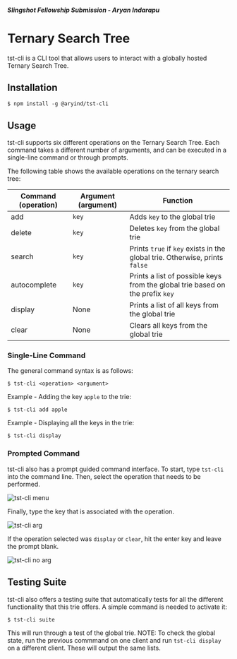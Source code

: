 ##### Slingshot Fellowship Submission - Aryan Indarapu
# Ternary Search Tree
tst-cli is a CLI tool that allows users to interact with a globally hosted Ternary Search Tree.

## Installation
    $ npm install -g @aryind/tst-cli

## Usage
tst-cli supports six different operations on the Ternary Search Tree. Each command takes a different number of arguments, and can be executed in a single-line command or through prompts.

The following table shows the available operations on the ternary search tree:

| Command (operation) | Argument (argument) | Function                                                                      |
|---------------------|---------------------|-------------------------------------------------------------------------------|
| add                 | `key`               | Adds `key` to the global trie                                                 |
| delete              | `key`               | Deletes `key` from the global trie                                            |
| search              | `key`               | Prints `true` if `key` exists in the global trie. Otherwise, prints `false`   |
| autocomplete        | `key`               | Prints a list of possible keys from the global trie based on the prefix `key` |
| display             | None                | Prints a list of all keys from the global trie                                |
| clear               | None                | Clears all keys from the global trie                                          |

### Single-Line Command
The general command syntax is as follows:
    
    $ tst-cli <operation> <argument>

Example - Adding the key `apple` to the trie:
    
    $ tst-cli add apple

Example - Displaying all the keys in the trie:
    
    $ tst-cli display

### Prompted Command
tst-cli also has a prompt guided command interface. To start, type `tst-cli` into the command line. Then, select the operation that needs to be performed. 

![tst-cli menu](https://imgur.com/v95MSu2.png)

Finally, type the key that is associated with the operation.

![tst-cli arg](https://imgur.com/tpulbwJ.png)

If the operation selected was `display` or `clear`, hit the enter key and leave the prompt blank.

![tst-cli no arg](https://imgur.com/J3sj2Au.png)

## Testing Suite
tst-cli also offers a testing suite that automatically tests for all the different functionality that this trie offers. A simple command is needed to activate it:

    $ tst-cli suite

This will run through a test of the global trie. 
NOTE: To check the global state, run the previous commmand on one client and run `tst-cli display` on a different client. These will output the same lists.